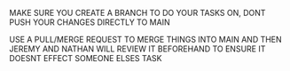 MAKE SURE YOU CREATE A BRANCH TO DO YOUR TASKS ON, DONT PUSH YOUR CHANGES DIRECTLY TO MAIN

USE A PULL/MERGE REQUEST TO MERGE THINGS INTO MAIN AND THEN JEREMY AND NATHAN WILL REVIEW IT BEFOREHAND TO ENSURE IT DOESNT EFFECT SOMEONE ELSES TASK
